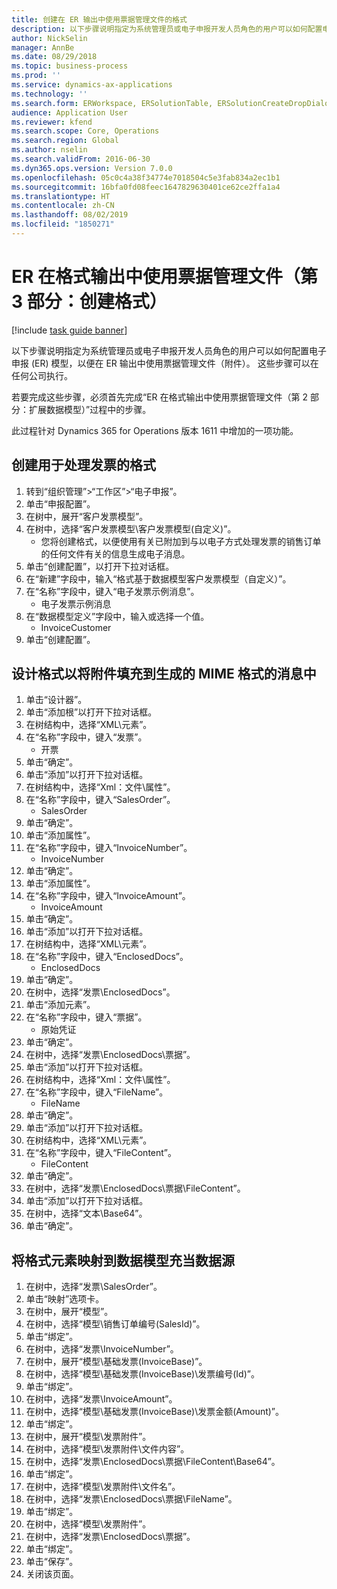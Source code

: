 ```yaml
---
title: 创建在 ER 输出中使用票据管理文件的格式
description: 以下步骤说明指定为系统管理员或电子申报开发人员角色的用户可以如何配置电子申报模型，以便在 ER 输出中使用票据管理文件。
author: NickSelin
manager: AnnBe
ms.date: 08/29/2018
ms.topic: business-process
ms.prod: ''
ms.service: dynamics-ax-applications
ms.technology: ''
ms.search.form: ERWorkspace, ERSolutionTable, ERSolutionCreateDropDialog, EROperationDesigner, ERComponentTypeDropDialog
audience: Application User
ms.reviewer: kfend
ms.search.scope: Core, Operations
ms.search.region: Global
ms.author: nselin
ms.search.validFrom: 2016-06-30
ms.dyn365.ops.version: Version 7.0.0
ms.openlocfilehash: 05c0c4a38f34774e7018504c5e3fab834a2ec1b1
ms.sourcegitcommit: 16bfa0fd08feec1647829630401ce62ce2ffa1a4
ms.translationtype: HT
ms.contentlocale: zh-CN
ms.lasthandoff: 08/02/2019
ms.locfileid: "1850271"
---
```

# <a name="er-use-document-management-files-in-format-outputs-part-3-create-format"></a>ER 在格式输出中使用票据管理文件（第 3 部分：创建格式）

[!include [task guide banner](../../includes/task-guide-banner.md)]

以下步骤说明指定为系统管理员或电子申报开发人员角色的用户可以如何配置电子申报 (ER) 模型，以便在 ER 输出中使用票据管理文件（附件）。 这些步骤可以在任何公司执行。

若要完成这些步骤，必须首先完成“ER 在格式输出中使用票据管理文件（第 2 部分：扩展数据模型）”过程中的步骤。

此过程针对 Dynamics 365 for Operations 版本 1611 中增加的一项功能。


## <a name="create-a-format-to-process-invoices"></a>创建用于处理发票的格式
1. 转到“组织管理”>“工作区”>“电子申报”。
2. 单击“申报配置”。
3. 在树中，展开“客户发票模型”。
4. 在树中，选择“客户发票模型\客户发票模型(自定义)”。
    * 您将创建格式，以便使用有关已附加到与以电子方式处理发票的销售订单的任何文件有关的信息生成电子消息。  
5. 单击“创建配置”，以打开下拉对话框。
6. 在“新建”字段中，输入“格式基于数据模型客户发票模型（自定义）”。
7. 在“名称”字段中，键入“电子发票示例消息”。
    * 电子发票示例消息  
8. 在“数据模型定义”字段中，输入或选择一个值。
    * InvoiceCustomer  
9. 单击“创建配置”。

## <a name="design-a-format-to-populate-attachments-into-generating-a-message-in-mime-format"></a>设计格式以将附件填充到生成的 MIME 格式的消息中
1. 单击“设计器”。
2. 单击“添加根”以打开下拉对话框。
3. 在树结构中，选择“XML\元素”。
4. 在“名称”字段中，键入“发票”。
    * 开票  
5. 单击“确定”。
6. 单击“添加”以打开下拉对话框。
7. 在树结构中，选择“Xml：文件\属性”。
8. 在“名称”字段中，键入“SalesOrder”。
    * SalesOrder  
9. 单击“确定”。
10. 单击“添加属性”。
11. 在“名称”字段中，键入“InvoiceNumber”。
    * InvoiceNumber  
12. 单击“确定”。
13. 单击“添加属性”。
14. 在“名称”字段中，键入“InvoiceAmount”。
    * InvoiceAmount  
15. 单击“确定”。
16. 单击“添加”以打开下拉对话框。
17. 在树结构中，选择“XML\元素”。
18. 在“名称”字段中，键入“EnclosedDocs”。
    * EnclosedDocs  
19. 单击“确定”。
20. 在树中，选择“发票\EnclosedDocs”。
21. 单击“添加元素”。
22. 在“名称”字段中，键入“票据”。
    * 原始凭证  
23. 单击“确定”。
24. 在树中，选择“发票\EnclosedDocs\票据”。
25. 单击“添加”以打开下拉对话框。
26. 在树结构中，选择“Xml：文件\属性”。
27. 在“名称”字段中，键入“FileName”。
    * FileName  
28. 单击“确定”。
29. 单击“添加”以打开下拉对话框。
30. 在树结构中，选择“XML\元素”。
31. 在“名称”字段中，键入“FileContent”。
    * FileContent  
32. 单击“确定”。
33. 在树中，选择“发票\EnclosedDocs\票据\FileContent”。
34. 单击“添加”以打开下拉对话框。
35. 在树中，选择“文本\Base64”。
36. 单击“确定”。

## <a name="map-format-elements-to-data-model-as-data-source"></a>将格式元素映射到数据模型充当数据源
1. 在树中，选择“发票\SalesOrder”。
2. 单击“映射”选项卡。
3. 在树中，展开“模型”。
4. 在树中，选择“模型\销售订单编号(SalesId)”。
5. 单击“绑定”。
6. 在树中，选择“发票\InvoiceNumber”。
7. 在树中，展开“模型\基础发票(InvoiceBase)”。
8. 在树中，选择“模型\基础发票(InvoiceBase)\发票编号(Id)”。
9. 单击“绑定”。
10. 在树中，选择“发票\InvoiceAmount”。
11. 在树中，选择“模型\基础发票(InvoiceBase)\发票金额(Amount)”。
12. 单击“绑定”。
13. 在树中，展开“模型\发票附件”。
14. 在树中，选择“模型\发票附件\文件内容”。
15. 在树中，选择“发票\EnclosedDocs\票据\FileContent\Base64”。
16. 单击“绑定”。
17. 在树中，选择“模型\发票附件\文件名”。
18. 在树中，选择“发票\EnclosedDocs\票据\FileName”。
19. 单击“绑定”。
20. 在树中，选择“模型\发票附件”。
21. 在树中，选择“发票\EnclosedDocs\票据”。
22. 单击“绑定”。
23. 单击“保存”。
24. 关闭该页面。

